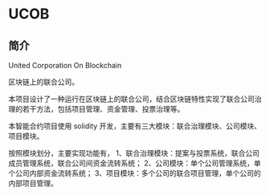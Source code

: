 # UCOB
## 简介
United Corporation On Blockchain

区块链上的联合公司。

本项目设计了一种运行在区块链上的联合公司，结合区块链特性实现了联合公司治理的若干方法，包括项目管理、资金管理、投票治理等。 

本智能合约项目使用 solidity 开发，主要有三大模块：联合治理模块、公司模块、项目模块。 

按照模块划分，主要实现功能有， 1、联合治理模块：提案与投票系统，联合公司成员管理系统，联合公司间资金流转系统； 2、公司模块：单个公司管理系统，单个公司内部资金流转系统； 3、项目模块：多个公司的联合项目管理，单个公司的内部项目管理。
